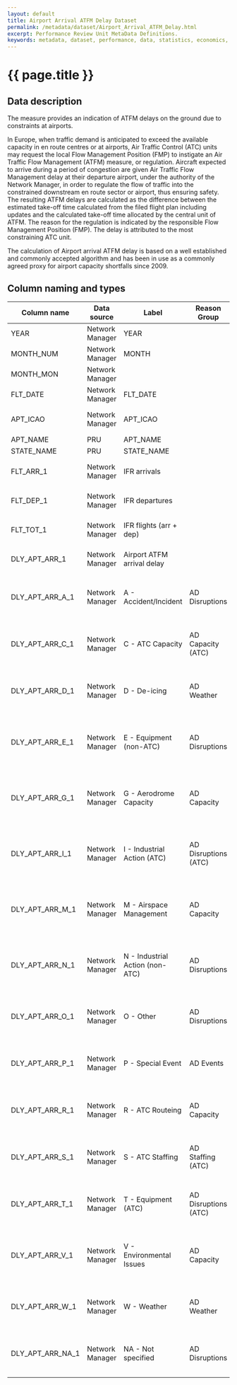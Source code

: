 ```yaml
---
layout: default
title: Airport Arrival ATFM Delay Dataset
permalink: /metadata/dataset/Airport_Arrival_ATFM_Delay.html
excerpt: Performance Review Unit MetaData Definitions.
keywords: metadata, dataset, performance, data, statistics, economics, air transport, flights, europe, cost efficiency
---
```

# {{ page.title }}

## Data description

The measure provides an indication of ATFM delays on the ground due to constraints at airports.

In Europe, when traffic demand is anticipated to exceed the available capacity in en route centres
or at airports, Air Traffic Control (ATC) units may request the local Flow Management Position (FMP)
to instigate an Air Traffic Flow Management (ATFM) measure, or regulation.
Aircraft expected to arrive during a period of congestion are given Air Traffic Flow Management delay
at their departure airport, under the authority of the Network Manager, in order to regulate the flow
of traffic into the constrained downstream en route sector or airport, thus ensuring safety.
The resulting ATFM delays are calculated as the difference between the estimated take-off time
calculated from the filed flight plan including updates and the calculated take-off time
allocated by the central unit of ATFM.
The reason for the regulation is indicated by the responsible Flow Management Position (FMP).
The delay is attributed to the most constraining ATC unit.

The calculation of Airport arrival ATFM delay is based on a well established and commonly
accepted algorithm and has been in use as a commonly agreed proxy for airport capacity
shortfalls since 2009.

## Column naming and types

| Column name      | Data source     | Label                           | Reason Group         |  Description                                                                          | Example     |
|------------------|-----------------|---------------------------------|----------------------|---------------------------------------------------------------------------------------|-------------|
| YEAR             | Network Manager | YEAR                            |                      | Reference year                                                                        | 2015        |
| MONTH_NUM        | Network Manager | MONTH                           |                      | Month (numeric)                                                                       | 2           |
| MONTH_MON        | Network Manager |                                 |                      | Month (3-letter code)                                                                 | FEB         |
| FLT_DATE         | Network Manager | FLT_DATE                        |                      | Date of the flight                                                                    | 11-Feb-2015 |
| APT_ICAO         | Network Manager | APT_ICAO                        |                      | ICAO 4-letter airport designator                                                      | LSGG        |
| APT_NAME         | PRU             | APT_NAME                        |                      | Airport name                                                                          | Geneva      |
| STATE_NAME       | PRU             | STATE_NAME                      |                      |                                                                                       | Switzerland |
| FLT_ARR_1        | Network Manager | IFR arrivals                    |                      | Number of IFR arrivals (source:NM)                                                    | 221         |
| FLT_DEP_1        | Network Manager | IFR departures                  |                      | Number of IFR departures (source:NM)                                                  | 208         |
| FLT_TOT_1        | Network Manager | IFR flights (arr + dep)         |                      | Number total IFR movements (source:NM)                                                | 429         |
| DLY_APT_ARR_1    | Network Manager | Airport ATFM arrival delay      |                      | Minutes of airport arrival ATFM delay                                                 | 1312        |
| DLY_APT_ARR_A_1  | Network Manager | A - Accident/Incident           | AD Disruptions       | Minutes of airport arrival ATFM delay with delay code A - Accident/Incident           | 0           |
| DLY_APT_ARR_C_1  | Network Manager | C - ATC Capacity                | AD Capacity (ATC)    | Minutes of airport arrival ATFM delay with delay code C - ATC Capacity                | 0           |
| DLY_APT_ARR_D_1  | Network Manager | D - De-icing                    | AD Weather           | Minutes of airport arrival ATFM delay with delay code D - De-icing                    | 0           |
| DLY_APT_ARR_E_1  | Network Manager | E - Equipment (non-ATC)         | AD Disruptions       | Minutes of airport arrival ATFM delay with delay code E - Equipment (non-ATC)         | 0           |
| DLY_APT_ARR_G_1  | Network Manager | G - Aerodrome Capacity          | AD Capacity          | Minutes of airport arrival ATFM delay with delay code G - Aerodrome Capacity          | 0           |
| DLY_APT_ARR_I_1  | Network Manager | I - Industrial Action (ATC)     | AD Disruptions (ATC) | Minutes of airport arrival ATFM delay with delay code I - Industrial Action (ATC)     | 0           |
| DLY_APT_ARR_M_1  | Network Manager | M - Airspace Management         | AD Capacity          | Minutes of airport arrival ATFM delay with delay code M - Airspace Management         | 0           |
| DLY_APT_ARR_N_1  | Network Manager | N - Industrial Action (non-ATC) | AD Disruptions       | Minutes of airport arrival ATFM delay with delay code N - Industrial Action (non-ATC) | 0           |
| DLY_APT_ARR_O_1  | Network Manager | O - Other                       | AD Disruptions       | Minutes of airport arrival ATFM delay with delay code O - Other                       | 0           |
| DLY_APT_ARR_P_1  | Network Manager | P - Special Event               | AD Events            | Minutes of airport arrival ATFM delay with delay code P - Special Event               | 0           |
| DLY_APT_ARR_R_1  | Network Manager | R - ATC Routeing                | AD Capacity          | Minutes of airport arrival ATFM delay with delay code R - ATC Routeing                | 0           |
| DLY_APT_ARR_S_1  | Network Manager | S - ATC Staffing                | AD Staffing (ATC)    | Minutes of airport arrival ATFM delay with delay code S - ATC Staffing                | 1312        |
| DLY_APT_ARR_T_1  | Network Manager | T - Equipment (ATC)             | AD Disruptions (ATC) | Minutes of airport arrival ATFM delay with delay code T - Equipment (ATC)             | 0           |
| DLY_APT_ARR_V_1  | Network Manager | V - Environmental Issues        | AD Capacity          | Minutes of airport arrival ATFM delay with delay code V - Environmental Issues        | 0           |
| DLY_APT_ARR_W_1  | Network Manager | W - Weather                     | AD Weather           | Minutes of airport arrival ATFM delay with delay code W - Weather                     | 0           |
| DLY_APT_ARR_NA_1 | Network Manager | NA - Not specified              | AD Disruptions       | Minutes of airport arrival ATFM delay with delay code NA - Not specified              | 0           |
